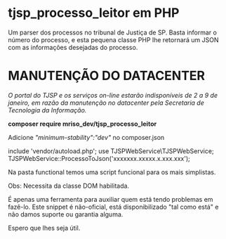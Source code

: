 # tjsp_processo_leitor em PHP
Um parser dos processos no tribunal de Justiça de SP. Basta informar o número do processo, e esta pequena classe PHP lhe retornará um JSON com as informações desejadas do processo.

# MANUTENÇÃO DO DATACENTER
*O portal do TJSP e os serviços on-line estarão indisponíveis de 2 a 9 de janeiro, em razão da manutenção no datacenter pela Secretaria de Tecnologia da Informação.*


**composer require mriso_dev/tjsp_processo_leitor**

Adicione *"minimum-stability":"dev"* no composer.json

include 'vendor/autoload.php';
use TJSPWebService\TJSPWebService;
TJSPWebService::ProcessoToJson('xxxxxxx.xxxxx.x.xxx.xxx');

Na pasta functional temos uma script funcional para os mais simplistas.

Obs: Necessita da classe DOM habilitada.

É apenas uma ferramenta para auxiliar quem está tendo problemas em fazê-lo. Este snippet é não-oficial, está disponibilizado "tal como está" e não damos suporte ou garantia alguma.

Espero que lhes seja útil.
